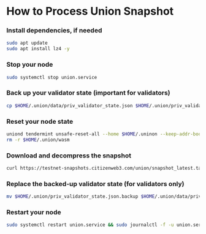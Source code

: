# How to Process Union Snapshot

### Install dependencies, if needed
```bash
sudo apt update
sudo apt install lz4 -y
```

### Stop your node
```bash
sudo systemctl stop union.service
```

### Back up your validator state (important for validators)
```bash
cp $HOME/.union/data/priv_validator_state.json $HOME/.union/priv_validator_state.json.backup
```

### Reset your node state
```bash
uniond tendermint unsafe-reset-all --home $HOME/.uninon --keep-addr-book
rm -r $HOME/.union/wasm
```

### Download and decompress the snapshot
```bash
curl https://testnet-snapshots.citizenweb3.com/union/snapshot_latest.tar.lz4 | lz4 -dc - | tar -xf - -C $HOME/.union
```

### Replace the backed-up validator state (for validators only)
```bash
mv $HOME/.union/priv_validator_state.json.backup $HOME/.union/data/priv_validator_state.json
```

### Restart your node
```bash
sudo systemctl restart union.service && sudo journalctl -f -u union.service
```